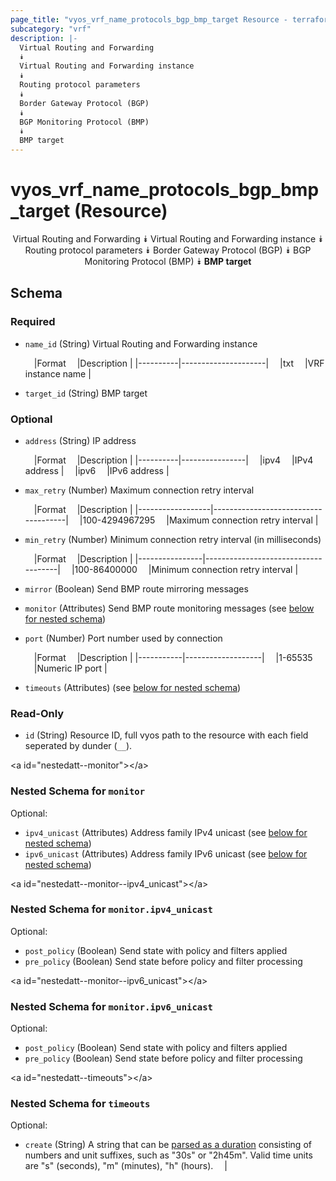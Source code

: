 ```yaml
---
page_title: "vyos_vrf_name_protocols_bgp_bmp_target Resource - terraform-provider-vyos"
subcategory: "vrf"
description: |-
  Virtual Routing and Forwarding
  ⯯
  Virtual Routing and Forwarding instance
  ⯯
  Routing protocol parameters
  ⯯
  Border Gateway Protocol (BGP)
  ⯯
  BGP Monitoring Protocol (BMP)
  ⯯
  BMP target
---
```


# vyos_vrf_name_protocols_bgp_bmp_target (Resource)
<center>

Virtual Routing and Forwarding
⯯
Virtual Routing and Forwarding instance
⯯
Routing protocol parameters
⯯
Border Gateway Protocol (BGP)
⯯
BGP Monitoring Protocol (BMP)
⯯
**BMP target**


</center>

## Schema

### Required

- `name_id` (String) Virtual Routing and Forwarding instance

    &emsp;|Format  &emsp;|Description        |
    |----------|---------------------|
    &emsp;|txt     &emsp;|VRF instance name  |
- `target_id` (String) BMP target

### Optional

- `address` (String) IP address

    &emsp;|Format  &emsp;|Description   |
    |----------|----------------|
    &emsp;|ipv4    &emsp;|IPv4 address  |
    &emsp;|ipv6    &emsp;|IPv6 address  |
- `max_retry` (Number) Maximum connection retry interval

    &emsp;|Format          &emsp;|Description                        |
    |------------------|-------------------------------------|
    &emsp;|100-4294967295  &emsp;|Maximum connection retry interval  |
- `min_retry` (Number) Minimum connection retry interval (in milliseconds)

    &emsp;|Format        &emsp;|Description                        |
    |----------------|-------------------------------------|
    &emsp;|100-86400000  &emsp;|Minimum connection retry interval  |
- `mirror` (Boolean) Send BMP route mirroring messages
- `monitor` (Attributes) Send BMP route monitoring messages (see [below for nested schema](#nestedatt--monitor))
- `port` (Number) Port number used by connection

    &emsp;|Format   &emsp;|Description      |
    |-----------|-------------------|
    &emsp;|1-65535  &emsp;|Numeric IP port  |
- `timeouts` (Attributes) (see [below for nested schema](#nestedatt--timeouts))

### Read-Only

- `id` (String) Resource ID, full vyos path to the resource with each field seperated by dunder (`__`).

&lt;a id=&#34;nestedatt--monitor&#34;&gt;&lt;/a&gt;
### Nested Schema for `monitor`

Optional:

- `ipv4_unicast` (Attributes) Address family IPv4 unicast (see [below for nested schema](#nestedatt--monitor--ipv4_unicast))
- `ipv6_unicast` (Attributes) Address family IPv6 unicast (see [below for nested schema](#nestedatt--monitor--ipv6_unicast))

&lt;a id=&#34;nestedatt--monitor--ipv4_unicast&#34;&gt;&lt;/a&gt;
### Nested Schema for `monitor.ipv4_unicast`

Optional:

- `post_policy` (Boolean) Send state with policy and filters applied
- `pre_policy` (Boolean) Send state before policy and filter processing


&lt;a id=&#34;nestedatt--monitor--ipv6_unicast&#34;&gt;&lt;/a&gt;
### Nested Schema for `monitor.ipv6_unicast`

Optional:

- `post_policy` (Boolean) Send state with policy and filters applied
- `pre_policy` (Boolean) Send state before policy and filter processing



&lt;a id=&#34;nestedatt--timeouts&#34;&gt;&lt;/a&gt;
### Nested Schema for `timeouts`

Optional:

- `create` (String) A string that can be [parsed as a duration](https://pkg.go.dev/time#ParseDuration) consisting of numbers and unit suffixes, such as &#34;30s&#34; or &#34;2h45m&#34;. Valid time units are &#34;s&#34; (seconds), &#34;m&#34; (minutes), &#34;h&#34; (hours).  &emsp;|
